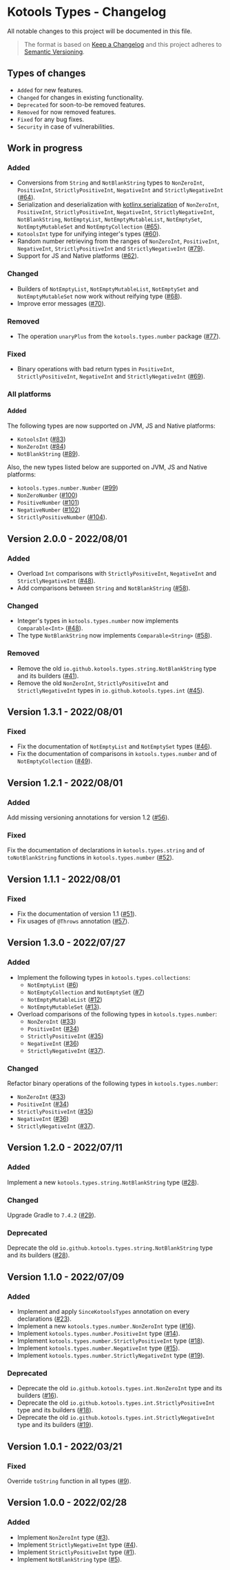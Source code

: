 # Kotools Types - Changelog

All notable changes to this project will be documented in this file.

> The format is based on [Keep a Changelog](https://keepachangelog.com/en/1.1.0)
> and this project adheres to
> [Semantic Versioning](https://semver.org/spec/v2.0.0.html).

## Types of changes

- `Added` for new features.
- `Changed` for changes in existing functionality.
- `Deprecated` for soon-to-be removed features.
- `Removed` for now removed features.
- `Fixed` for any bug fixes.
- `Security` in case of vulnerabilities.

## Work in progress

### Added

- Conversions from `String` and `NotBlankString` types to `NonZeroInt`,
  `PositiveInt`, `StrictlyPositiveInt`, `NegativeInt` and `StrictlyNegativeInt`
  ([#64](https://github.com/kotools/types/issues/64)).
- Serialization and deserialization with
  [kotlinx.serialization](https://github.com/Kotlin/kotlinx.serialization)
  of `NonZeroInt`, `PositiveInt`, `StrictlyPositiveInt`, `NegativeInt`,
  `StrictlyNegativeInt`, `NotBlankString`, `NotEmptyList`,
  `NotEmptyMutableList`, `NotEmptySet`, `NotEmptyMutableSet` and
  `NotEmptyCollection` ([#65](https://github.com/kotools/types/issues/65)).
- `KotoolsInt` type for unifying integer's types
  ([#60](https://github.com/kotools/types/issues/60)).
- Random number retrieving from the ranges of `NonZeroInt`, `PositiveInt`,
  `NegativeInt`, `StrictlyPositiveInt` and `StrictlyNegativeInt`
  ([#79](https://github.com/kotools/types/issues/79)).
- Support for JS and Native platforms
  ([#62](https://github.com/kotools/types/issues/62)).

### Changed

- Builders of `NotEmptyList`, `NotEmptyMutableList`, `NotEmptySet` and
  `NotEmptyMutableSet` now work without reifying type
  ([#68](https://github.com/kotools/types/issues/68)).
- Improve error messages ([#70](https://github.com/kotools/types/issues/70)).

### Removed

- The operation `unaryPlus` from the `kotools.types.number` package
  ([#77](https://github.com/kotools/types/issues/77)).

### Fixed

- Binary operations with bad return types in `PositiveInt`,
  `StrictlyPositiveInt`, `NegativeInt` and `StrictlyNegativeInt`
  ([#69](https://github.com/kotools/types/issues/69)).

### All platforms

#### Added

The following types are now supported on JVM, JS and Native platforms:

- `KotoolsInt` ([#83](https://github.com/kotools/types/issues/83))
- `NonZeroInt` ([#84](https://github.com/kotools/types/issues/84))
- `NotBlankString` ([#89](https://github.com/kotools/types/issues/89)).

Also, the new types listed below are supported on JVM, JS and Native platforms:

- `kotools.types.number.Number`
  ([#99](https://github.com/kotools/types/issues/99))
- `NonZeroNumber` ([#100](https://github.com/kotools/types/issues/100))
- `PositiveNumber` ([#101](https://github.com/kotools/types/issues/101))
- `NegativeNumber` ([#102](https://github.com/kotools/types/issues/102))
- `StrictlyPositiveNumber`
  ([#104](https://github.com/kotools/types/issues/104)).

## Version 2.0.0 - 2022/08/01

### Added

- Overload `Int` comparisons with `StrictlyPositiveInt`, `NegativeInt` and
  `StrictlyNegativeInt` ([#48](https://github.com/kotools/types/issues/48)).
- Add comparisons between `String` and `NotBlankString`
  ([#58](https://github.com/kotools/types/issues/58)).

### Changed

- Integer's types in `kotools.types.number` now implements `Comparable<Int>`
  ([#48](https://github.com/kotools/types/issues/48)).
- The type `NotBlankString` now implements `Comparable<String>`
  ([#58](https://github.com/kotools/types/issues/58)).

### Removed

- Remove the old `io.github.kotools.types.string.NotBlankString` type and its
  builders ([#41](https://github.com/kotools/types/issues/41)).
- Remove the old `NonZeroInt`, `StrictlyPositiveInt` and `StrictlyNegativeInt`
  types in `io.github.kotools.types.int`
  ([#45](https://github.com/kotools/types/issues/45)).

## Version 1.3.1 - 2022/08/01

### Fixed

- Fix the documentation of `NotEmptyList` and `NotEmptySet` types
  ([#46](https://github.com/kotools/types/issues/46)).
- Fix the documentation of comparisons in `kotools.types.number` and of
  `NotEmptyCollection` ([#49](https://github.com/kotools/types/issues/49)).

## Version 1.2.1 - 2022/08/01

### Added

Add missing versioning annotations for version 1.2
([#56](https://github.com/kotools/types/issues/56)).

### Fixed

Fix the documentation of declarations in `kotools.types.string` and of
`toNotBlankString` functions in `kotools.types.number`
([#52](https://github.com/kotools/types/issues/52)).

## Version 1.1.1 - 2022/08/01

### Fixed

- Fix the documentation of version 1.1
  ([#51](https://github.com/kotools/types/issues/51)).
- Fix usages of `@Throws` annotation
  ([#57](https://github.com/kotools/types/issues/57)).

## Version 1.3.0 - 2022/07/27

### Added

- Implement the following types in `kotools.types.collections`:
    - `NotEmptyList` ([#6](https://github.com/kotools/types/issues/6))
    - `NotEmptyCollection` and `NotEmptySet`
      ([#7](https://github.com/kotools/types/issues/7))
    - `NotEmptyMutableList`
      ([#12](https://github.com/kotools/types/issues/12))
    - `NotEmptyMutableSet`
      ([#13](https://github.com/kotools/types/issues/13)).
- Overload comparisons of the following types in `kotools.types.number`:
    - `NonZeroInt` ([#33](https://github.com/kotools/types/issues/33))
    - `PositiveInt` ([#34](https://github.com/kotools/types/issues/34))
    - `StrictlyPositiveInt` ([#35](https://github.com/kotools/types/issues/35))
    - `NegativeInt` ([#36](https://github.com/kotools/types/issues/36))
    - `StrictlyNegativeInt` ([#37](https://github.com/kotools/types/issues/37)).

### Changed

Refactor binary operations of the following types in `kotools.types.number`:

- `NonZeroInt` ([#33](https://github.com/kotools/types/issues/33))
- `PositiveInt` ([#34](https://github.com/kotools/types/issues/34))
- `StrictlyPositiveInt` ([#35](https://github.com/kotools/types/issues/35))
- `NegativeInt` ([#36](https://github.com/kotools/types/issues/36))
- `StrictlyNegativeInt` ([#37](https://github.com/kotools/types/issues/37)).

## Version 1.2.0 - 2022/07/11

### Added

Implement a new `kotools.types.string.NotBlankString` type
([#28](https://github.com/kotools/types/issues/28)).

### Changed

Upgrade Gradle to `7.4.2` ([#29](https://github.com/kotools/types/issues/29)).

### Deprecated

Deprecate the old `io.github.kotools.types.string.NotBlankString` type and its
builders ([#28](https://github.com/kotools/types/issues/28)).

## Version 1.1.0 - 2022/07/09

### Added

- Implement and apply `SinceKotoolsTypes` annotation on every declarations
  ([#23](https://github.com/kotools/types/issues/23)).
- Implement a new `kotools.types.number.NonZeroInt` type
  ([#16](https://github.com/kotools/types/issues/16)).
- Implement `kotools.types.number.PositiveInt` type
  ([#14](https://github.com/kotools/types/issues/14)).
- Implement `kotools.types.number.StrictlyPositiveInt` type
  ([#18](https://github.com/kotools/types/issues/18)).
- Implement `kotools.types.number.NegativeInt` type
  ([#15](https://github.com/kotools/types/issues/15)).
- Implement `kotools.types.number.StrictlyNegativeInt` type
  ([#19](https://github.com/kotools/types/issues/19)).

### Deprecated

- Deprecate the old `io.github.kotools.types.int.NonZeroInt` type and its
  builders ([#16](https://github.com/kotools/types/issues/16)).
- Deprecate the old `io.github.kotools.types.int.StrictlyPositiveInt` type and
  its builders ([#18](https://github.com/kotools/types/issues/18)).
- Deprecate the old `io.github.kotools.types.int.StrictlyNegativeInt` type and
  its builders ([#19](https://github.com/kotools/types/issues/19)).

## Version 1.0.1 - 2022/03/21

### Fixed

Override `toString` function in all types
([#9](https://github.com/kotools/types/issues/9)).

## Version 1.0.0 - 2022/02/28

### Added

- Implement `NonZeroInt` type ([#3](https://github.com/kotools/types/issues/3)).
- Implement `StrictlyNegativeInt` type
  ([#4](https://github.com/kotools/types/issues/4)).
- Implement `StrictlyPositiveInt` type
  ([#1](https://github.com/kotools/types/issues/1)).
- Implement `NotBlankString` type
  ([#5](https://github.com/kotools/types/issues/5)).
